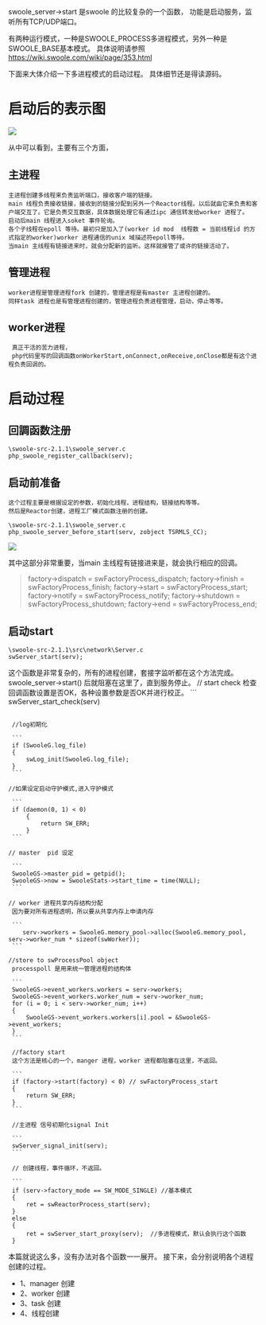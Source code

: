 swoole_server->start 是swoole 的比较复杂的一个函数，
功能是启动服务，监听所有TCP/UDP端口。

有两种运行模式，一种是SWOOLE_PROCESS多进程模式，另外一种是SWOOLE_BASE基本模式。
具体说明请参照 <https://wiki.swoole.com/wiki/page/353.html>

下面来大体介绍一下多进程模式的启动过程。
具体细节还是得读源码。
# 启动后的表示图
  ![ ](https://github.com/xianqiangzhao/swoole-analysis/blob/master/image/process.png?raw=true "Optional title")
 
  从中可以看到，主要有三个方面，
  ## 主进程
    主进程创建多线程来负责监听端口，接收客户端的链接。
    main 线程负责接收链接，接收到的链接分配到另外一个Reactor线程。以后就由它来负责和客户端交互了。它是负责交互数据，具体数据处理它有通过ipc 通信转发给worker 进程了。
    启动后main 线程进入soket 事件轮询。
    各个子线程在epoll 等待。最初只是加入了(worker id mod  线程数 = 当前线程id 的方式指定的worker)worker 进程通信的unix 域描述符epoll等待。
    当main 主线程有链接进来时，就会分配新的监听。这样就接管了或许的链接活动了。
  ## 管理进程
    worker进程是管理进程fork 创建的，管理进程是有master 主进程创建的。
    同样task 进程也是有管理进程创建的，管理进程负责进程管理，启动，停止等等。

  ## worker进程
   	 真正干活的苦力进程，
   	 php代码里写的回调函数onWorkerStart,onConnect,onReceive,onClose都是有这个进程负责回调的。


# 启动过程
   ## 回調函数注册
  ```
  \swoole-src-2.1.1\swoole_server.c
  php_swoole_register_callback(serv);

  ```
  ## 启动前准备
    这个过程主要是根据设定的参数，初始化线程，进程结构，链接结构等等。
    然后是Reactor创建，进程工厂模式函数注册的创建。
  ```
  \swoole-src-2.1.1\swoole_server.c
  php_swoole_server_before_start(serv, zobject TSRMLS_CC);
 
  ```
  ![ ](https://github.com/xianqiangzhao/swoole-analysis/blob/master/image/before_start.png?raw=true "Optional title")

   其中这部分非常重要，当main 主线程有链接进来是，就会执行相应的回调。
   >factory->dispatch = swFactoryProcess_dispatch;
   > factory->finish = swFactoryProcess_finish;
   > factory->start = swFactoryProcess_start;
   > factory->notify = swFactoryProcess_notify;
   > factory->shutdown = swFactoryProcess_shutdown;
   > factory->end = swFactoryProcess_end;

 ## 启动start
   ```
   \swoole-src-2.1.1\src\network\Server.c
   swServer_start(serv);

   ```
   这个函数是非常复杂的，所有的进程创建，套接字监听都在这个方法完成。
   swoole_server->start() 后就阻塞在这里了，直到服务停止。
    // start check
    检查回调函数设置是否OK，各种设置参数是否OK并进行校正。
    ```
    swServer_start_check(serv) 
   ```

    //log初期化  

    ```
    if (SwooleG.log_file)
    {
        swLog_init(SwooleG.log_file);
    }
    ```

   //如果设定启动守护模式,进入守护模式

    ```
    if (daemon(0, 1) < 0)
        {
            return SW_ERR;
        }
    ```

   // master  pid 设定

	```
    SwooleGS->master_pid = getpid();
    SwooleGS->now = SwooleStats->start_time = time(NULL);
	```

   // worker 进程共享内存结构分配   
    因为要对所有进程透明，所以要从共享内存上申请内存

    ```
       serv->workers = SwooleG.memory_pool->alloc(SwooleG.memory_pool, serv->worker_num * sizeof(swWorker));
	```

   //store to swProcessPool object
    processpoll 是用来统一管理进程的结构体

    ```
    SwooleGS->event_workers.workers = serv->workers;
    SwooleGS->event_workers.worker_num = serv->worker_num;
	for (i = 0; i < serv->worker_num; i++)
    {
        SwooleGS->event_workers.workers[i].pool = &SwooleGS->event_workers;
    }
    ```

    //factory start
    这个方法是核心的一个，manger 进程，worker 进程都阻塞在这里，不返回。

    ```
    if (factory->start(factory) < 0) // swFactoryProcess_start
    {
        return SW_ERR;
    }
    ```
    
    //主进程 信号初期化signal Init

    ```
    swServer_signal_init(serv);
	```

    // 创建线程，事件循环，不返回。

    ```
    if (serv->factory_mode == SW_MODE_SINGLE) //基本模式
    {
        ret = swReactorProcess_start(serv);
    }
    else
    {
        ret = swServer_start_proxy(serv);  //多进程模式，默认会执行这个函数
    }
   ```

   本篇就说这么多，没有办法对各个函数一一展开。
   接下来，会分别说明各个进程创建的过程。
   * 1、manager 创建
   * 2、worker 创建
   * 3、task 创建
   * 4、线程创建



